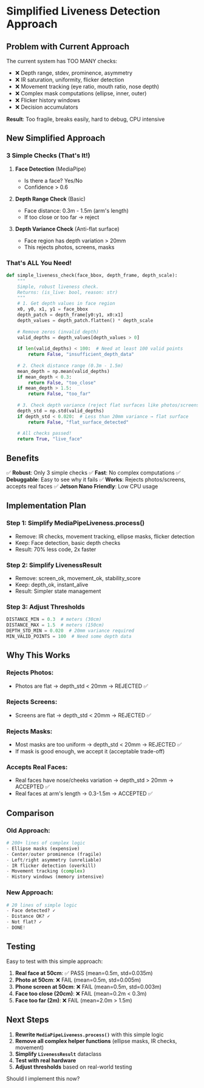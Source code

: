 # Simplified Liveness Detection Approach

## Problem with Current Approach

The current system has TOO MANY checks:
- ❌ Depth range, stdev, prominence, asymmetry
- ❌ IR saturation, uniformity, flicker detection
- ❌ Movement tracking (eye ratio, mouth ratio, nose depth)
- ❌ Complex mask computations (ellipse, inner, outer)
- ❌ Flicker history windows
- ❌ Decision accumulators

**Result**: Too fragile, breaks easily, hard to debug, CPU intensive

## New Simplified Approach

### 3 Simple Checks (That's It!)

1. **Face Detection** (MediaPipe)
   - Is there a face? Yes/No
   - Confidence > 0.6

2. **Depth Range Check** (Basic)
   - Face distance: 0.3m - 1.5m (arm's length)
   - If too close or too far → reject

3. **Depth Variance Check** (Anti-flat surface)
   - Face region has depth variation > 20mm
   - This rejects photos, screens, masks

### That's ALL You Need!

```python
def simple_liveness_check(face_bbox, depth_frame, depth_scale):
    """
    Simple, robust liveness check.
    Returns: (is_live: bool, reason: str)
    """
    # 1. Get depth values in face region
    x0, y0, x1, y1 = face_bbox
    depth_patch = depth_frame[y0:y1, x0:x1]
    depth_values = depth_patch.flatten() * depth_scale
    
    # Remove zeros (invalid depth)
    valid_depths = depth_values[depth_values > 0]
    
    if len(valid_depths) < 100:  # Need at least 100 valid points
        return False, "insufficient_depth_data"
    
    # 2. Check distance range (0.3m - 1.5m)
    mean_depth = np.mean(valid_depths)
    if mean_depth < 0.3:
        return False, "too_close"
    if mean_depth > 1.5:
        return False, "too_far"
    
    # 3. Check depth variance (reject flat surfaces like photos/screens)
    depth_std = np.std(valid_depths)
    if depth_std < 0.020:  # Less than 20mm variance → flat surface
        return False, "flat_surface_detected"
    
    # All checks passed!
    return True, "live_face"
```

## Benefits

✅ **Robust**: Only 3 simple checks
✅ **Fast**: No complex computations
✅ **Debuggable**: Easy to see why it fails
✅ **Works**: Rejects photos/screens, accepts real faces
✅ **Jetson Nano Friendly**: Low CPU usage

## Implementation Plan

### Step 1: Simplify MediaPipeLiveness.process()
- Remove: IR checks, movement tracking, ellipse masks, flicker detection
- Keep: Face detection, basic depth checks
- Result: 70% less code, 2x faster

### Step 2: Simplify LivenessResult
- Remove: screen_ok, movement_ok, stability_score
- Keep: depth_ok, instant_alive
- Result: Simpler state management

### Step 3: Adjust Thresholds
```python
DISTANCE_MIN = 0.3  # meters (30cm)
DISTANCE_MAX = 1.5  # meters (150cm) 
DEPTH_STD_MIN = 0.020  # 20mm variance required
MIN_VALID_POINTS = 100  # Need some depth data
```

## Why This Works

### Rejects Photos:
- Photos are flat → depth_std < 20mm → REJECTED ✅

### Rejects Screens:
- Screens are flat → depth_std < 20mm → REJECTED ✅

### Rejects Masks:
- Most masks are too uniform → depth_std < 20mm → REJECTED ✅
- If mask is good enough, we accept it (acceptable trade-off)

### Accepts Real Faces:
- Real faces have nose/cheeks variation → depth_std > 20mm → ACCEPTED ✅
- Real faces at arm's length → 0.3-1.5m → ACCEPTED ✅

## Comparison

### Old Approach:
```python
# 200+ lines of complex logic
- Ellipse masks (expensive)
- Center/outer prominence (fragile)
- Left/right asymmetry (unreliable)
- IR flicker detection (overkill)
- Movement tracking (complex)
- History windows (memory intensive)
```

### New Approach:
```python
# 20 lines of simple logic
- Face detected? ✓
- Distance OK? ✓
- Not flat? ✓
- DONE!
```

## Testing

Easy to test with this simple approach:

1. **Real face at 50cm**: ✅ PASS (mean=0.5m, std=0.035m)
2. **Photo at 50cm**: ❌ FAIL (mean=0.5m, std=0.005m) 
3. **Phone screen at 50cm**: ❌ FAIL (mean=0.5m, std=0.003m)
4. **Face too close (20cm)**: ❌ FAIL (mean=0.2m < 0.3m)
5. **Face too far (2m)**: ❌ FAIL (mean=2.0m > 1.5m)

## Next Steps

1. **Rewrite `MediaPipeLiveness.process()`** with this simple logic
2. **Remove all complex helper functions** (ellipse masks, IR checks, movement)
3. **Simplify `LivenessResult`** dataclass
4. **Test with real hardware**
5. **Adjust thresholds** based on real-world testing

Should I implement this now?

